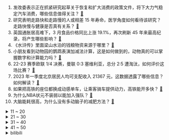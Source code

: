 1. 发改委表示正在抓紧研究起草关于恢复和扩大消费的政策文件，将下大力气稳定汽车消费，哪些信息值得关注？ [:link:](https://www.zhihu.com/question/596473578)
2. 研究表明走路快和走路慢的人或相差 15 年寿命，医学角度如何看待该研究？走路快慢与健康是否真有关系？ [:link:](https://www.zhihu.com/question/596659161)
3. 英国通胀居高难下，3 月食品价格同比上涨 19.1%，再次刷新 45 年来最高纪录，将产生哪些影响？ [:link:](https://www.zhihu.com/question/596669983)
4. 《水浒传》里面梁山水泊的钱粮物资来源于哪里？ [:link:](https://www.zhihu.com/question/596636500)
5. 小朋友看到动物园的鹦鹉表演加减法计算，这是如何做到的，动物真的可以掌握数字和计算能力吗？ [:link:](https://www.zhihu.com/question/594902100)
6. 22-23 赛季欧联 1/4 决赛，曼联 0:3 塞维利亚，总分 2:5 遭淘汰，如何评价这场比赛？ [:link:](https://www.zhihu.com/question/596861526)
7. 2023 年一季度北京居民人均可支配收入 21367 元，这数据透露了哪些信息？如何解读？ [:link:](https://www.zhihu.com/question/596739775)
8. 如果把高铁的座位都换成动感单车，让乘客骑车提供动力，高铁能开多快？ [:link:](https://www.zhihu.com/question/596318014)
9. 为什么NBA状元不装弱以能加入强队？ [:link:](https://www.zhihu.com/question/595677887)
10. 大脑能耗很高，为什么没有多动脑子的减肥方法？ [:link:](https://www.zhihu.com/question/596469703)
<details>
<summary>11 ~ 20</summary>

11. 菲律宾外长称外交战略是「与各国保持友好关系」，美国不能在菲存放「防卫台湾」的武器，释放了哪些信号？ [:link:](https://www.zhihu.com/question/596718488)
12. 宁德时代将于上海车展发布凝聚态电池技术，如何评价该技术？ [:link:](https://www.zhihu.com/question/594956724)
13. 陈凯歌新电影《志愿军：雄兵出击》官宣，你对这部电影有哪些期待？ [:link:](https://www.zhihu.com/question/596477824)
14. 《英雄联盟》官方解说娃娃回应解说抱团「我要为我公司旗下艺人的发展和收入负责」对此你有什么想说？ [:link:](https://www.zhihu.com/question/596490158)
15. 中国象棋比赛中如果没将死对方而对方想不出解法，可以直接判赢吗？ [:link:](https://www.zhihu.com/question/595965587)
16. 宝马回应其「mini 展区被指区别对待中外访客」，称「是误会，管理不善」，如何看待这一回应？ [:link:](https://www.zhihu.com/question/596704817)
17. ​美众议长计划将政府债务上限提高 1.5 万亿美元，马斯克称「违约只是时间问题」，透露了哪些信息？ [:link:](https://www.zhihu.com/question/596694397)
18. 动画电影《灌篮高手》结尾，宫城良田出现在美国的篮球赛场上，和泽北荣治狭路相逢，你怎么看这一情节？ [:link:](https://www.zhihu.com/question/596583490)
19. 教育部发通知，将推开教职工准入查询工作，教职工入职前查性侵违法信息，如何看待该举措？将带来哪些影响？ [:link:](https://www.zhihu.com/question/596674058)
20. 孕期想使用适合孕妇的精华，但不确定哪些成分是安全的，应该怎么选择？ [:link:](https://www.zhihu.com/question/589487418)
</details>
<details>
<summary>21 ~ 30</summary>

21. 哪种面霜可以有效减少细纹？ [:link:](https://www.zhihu.com/question/589635919)
22. 为了不再被情绪追着跑，你做过哪些努力？ [:link:](https://www.zhihu.com/question/596140634)
23. 内向的人，如何快速改变自己？ [:link:](https://www.zhihu.com/question/586979668)
24. 喜欢喝浓郁咖啡，有哪些意式半自动咖啡机推荐？ [:link:](https://www.zhihu.com/question/591071388)
25. 有哪些值得购买的空气净化器呢？ [:link:](https://www.zhihu.com/question/591485168)
26. 《灌篮高手》里，安西教练是更偏爱樱木花道还是流川枫？ [:link:](https://www.zhihu.com/question/444685521)
27. 妮蔻重做后效果发布「被动可变小兵、野怪、眼，大招群体击飞」如何评价本次改动？ [:link:](https://www.zhihu.com/question/596492628)
28. 22-23 赛季欧冠国际米兰 3:3 本菲卡，总分 5:3 进半决赛战 AC 米兰，如何评价这场比赛？ [:link:](https://www.zhihu.com/question/596638846)
29. 新晋宝妈，母婴用品囤货清单上不能少了哪些性价比好物？有哪些购买经验可以分享吗？ [:link:](https://www.zhihu.com/question/596330518)
30. 小明爆料 2023 LPL 夏季赛 RNG 中单选手 ID 为 M 开头，都有哪些选手符合条件？ [:link:](https://www.zhihu.com/question/596536887)
</details>
<details>
<summary>31 ~ 40</summary>

31. 要考驾照了，科目一有什么口诀和技巧吗? [:link:](https://www.zhihu.com/question/596682673)
32. 计划在五一来场「逃离城市的解压之旅」，有哪些地方值得一去？ [:link:](https://www.zhihu.com/question/595016373)
33. 五一出游高峰期将至，作为本地人，你会如何向游客「带玩」你的家乡？ [:link:](https://www.zhihu.com/question/595016412)
34. 自行车通勤的话，除了准备一辆车，还要必备哪些骑行装备？ [:link:](https://www.zhihu.com/question/596178100)
35. 长峰医院灾情警示，医院消防难题如何解决？如何避免火灾发生？医院该如何进行适老化消防安全改造？ [:link:](https://www.zhihu.com/question/596663103)
36. 上海博物馆夜场「预约满额」，如何看待去「博物馆夜场」的这一人群？此改变将带来怎样的启发？ [:link:](https://www.zhihu.com/question/595104193)
37. 日本 2022 财年贸易逆差达 21.73 万亿日元创新高，哪些信息值得关注？ [:link:](https://www.zhihu.com/question/596718894)
38. 为什么很多爱骑自行车的人并不看环法这种比赛，相反很多看比赛的人也不经常骑车，这属于什么现象？ [:link:](https://www.zhihu.com/question/595214193)
39. 什么样的防晒方式能够在户外更好的保护皮肤？ [:link:](https://www.zhihu.com/question/590768451)
40. 硅谷银行暴雷后美联储公布首份褐皮书，指出美国经济增长停滞、信贷渠道缩窄，哪些信息值得关注？ [:link:](https://www.zhihu.com/question/596692586)
</details>
<details>
<summary>41 ~ 50</summary>

41. 听说早上不洗脸是最好的保养皮肤的方法，是真的吗？为什么呢？ [:link:](https://www.zhihu.com/question/591925661)
42. 有什么东西可以修护皮肤屏障，敏感肌怎么修复? [:link:](https://www.zhihu.com/question/523363327)
43. 如何评价漫画《海贼王》第1081话？ [:link:](https://www.zhihu.com/question/596659172)
44. 身边的朋友老是跟你攀比、打击你，时不时的贬低你怎么办？ [:link:](https://www.zhihu.com/question/595460236)
45. 特斯拉一季度营收 233 亿美元，净利跌超两成，毛利率跌破 20%，自由现金流降至两年最低，如何解读？ [:link:](https://www.zhihu.com/question/596667429)
46. 高中一个人在学校吃饭就会感到尴尬吗？ [:link:](https://www.zhihu.com/question/596417469)
47. 「发疯」可以被看作是一种管理情绪的方式吗？如何科学地管理个人情绪？ [:link:](https://www.zhihu.com/question/596140263)
48. 这几年的生态环境，是不是肉眼可见地变好了？ [:link:](https://www.zhihu.com/question/596312091)
49. 五一旅游选择爬山好还是海边好，有哪些目的地推荐？ [:link:](https://www.zhihu.com/question/593501959)
50. 欧冠半决赛对阵出炉：皇马大战曼城，米兰双雄德比，看好谁能进决赛？ [:link:](https://www.zhihu.com/question/596662893)
</details><details>
<summary>bilibili</summary>

1. 自制羊驼烤肠机 [:link:](//www.bilibili.com/video/BV16k4y1e7w3)
2. 「三千娑世御咏歌-演绎版」：《原神》须弥2 OST宣传MV [:link:](//www.bilibili.com/video/BV1Xh4y1H72Q)
3. 【乱飙】告诉老漠，我想吃鹅了 [:link:](//www.bilibili.com/video/BV1uM4y1y7UP)
4. 用十多斤白银，打造了一个完整的苗族头饰 [:link:](//www.bilibili.com/video/BV16c411n75c)
5. 辣椒致死量！千万别在陕西吃辣子，一天3顿我怕你上瘾… [:link:](//www.bilibili.com/video/BV1pc411H7Wk)
6. 【冰冰vlog.008】春天的最后一个节气，以狼狈出海来告别 [:link:](//www.bilibili.com/video/BV1Sh4y1H75z)
7. 友好又搞怪的生活小技巧 [:link:](//www.bilibili.com/video/BV1ov4y177Yj)
8. 【鱼肉肉】一只野生姬小满･֊･ [:link:](//www.bilibili.com/video/BV1Pm4y127vM)
9. 谁能获得三枚苏沃洛夫勋章？【小约翰】 [:link:](//www.bilibili.com/video/BV1Qv4y177CS)
10. 胖东来也是有bug的… 不过今天我还是要带你来看看一家超市是如何一不小心成为行业第一！ [:link:](//www.bilibili.com/video/BV17L411e7pY)
<details>
<summary>11 ~ 20</summary>

11. 和好朋友的对象聊天有多尴尬 [:link:](//www.bilibili.com/video/BV1tL411v7tv)
12. 《崩坏：星穹铁道》星穹研习会01期——「走出家园」 [:link:](//www.bilibili.com/video/BV1as4y127qn)
13. 就你**叫Happy猫啊？ [:link:](//www.bilibili.com/video/BV1uV4y1o7EB)
14. SEVENTEEN 10th Mini Album 'FML' Highlight Medley [:link:](//www.bilibili.com/video/BV1EL411v7rw)
15. 孔 明 走 单 骑 [:link:](//www.bilibili.com/video/BV1do4y1872k)
16. 《只因你太美》BBOX+吉他 [:link:](//www.bilibili.com/video/BV1gs4y1A7Fs)
17. 什么队啊还要娘娘亲自排 [:link:](//www.bilibili.com/video/BV1wk4y1Y7Ce)
18. 花3000元用时3小时吃了21道菜是什么样的体验【凭啥这么贵ep58- La Scène Ronde 之舞 by 山蒙】 [:link:](//www.bilibili.com/video/BV17o4y1j74i)
19. 北京到沈阳800公里9小时45分钟，回家了，这次家人都被蒙在鼓里 [:link:](//www.bilibili.com/video/BV1dh4y1H7uK)
20. 球2前33分钟究竟埋藏了多少细节？《流浪地球2》全片解析02 [:link:](//www.bilibili.com/video/BV1Ls4y1A79e)
</details>
<details>
<summary>21 ~ 30</summary>

21. 花千万买豪车不让进展台！劳斯莱斯车主被销售看不起.... [:link:](//www.bilibili.com/video/BV1ac411H72k)
22. 小伙没钱去淄博吃烧烤，在家自制，没想到竟超好吃 [:link:](//www.bilibili.com/video/BV1yc411n7Au)
23. 垃 圾 分 类 [:link:](//www.bilibili.com/video/BV15m4y127ye)
24. 【崩坏学园2】新生篇完结曲——「起始之终」/ やなぎなぎ [:link:](//www.bilibili.com/video/BV1fT411W7V4)
25. 快来看电影！ [:link:](//www.bilibili.com/video/BV1ao4y1h7Av)
26. 国籍一换，点赞百万！全是科技与狠活 [:link:](//www.bilibili.com/video/BV1bX4y167Zr)
27. 151度的酒真的可以喝吗？喝完全身火辣辣的！ [:link:](//www.bilibili.com/video/BV17V4y1f7Up)
28. 国外极端动保破坏熊猫外交，跟风者明知是谣言仍在传播 [:link:](//www.bilibili.com/video/BV1Us4y1w78w)
29. 后续来了家人们！！ [:link:](//www.bilibili.com/video/BV1Wg4y1M7YB)
30. 退网一年，我治好了精神内耗。 [:link:](//www.bilibili.com/video/BV1x24y1c7aw)
</details>
<details>
<summary>31 ~ 40</summary>

31. 按照观众描述画美少女4.0 [:link:](//www.bilibili.com/video/BV1gm4y127ko)
32. 这也太不合理了吧 [:link:](//www.bilibili.com/video/BV1TV4y1f7S8)
33. 变 形 金 刚 忍 界 大 战 [:link:](//www.bilibili.com/video/BV1zk4y1e7YD)
34. 再见了儿子，爸爸妈妈去香港受苦了呜呜呜 [:link:](//www.bilibili.com/video/BV1AL411v79p)
35. 500块订的酒店一夜之间变成1600了！ [:link:](//www.bilibili.com/video/BV1Rm4y1172r)
36. 大爷：强的不是我，而是我的八十岁！ [:link:](//www.bilibili.com/video/BV1T24y1c7Cw)
37. 【家有神兽】三战第三集预告：歼20双座版与无人僚机登场 [:link:](//www.bilibili.com/video/BV1pg4y1M77o)
38. 破釜沉舟|| 项羽的军事才能是吹出来的还是真的？ [:link:](//www.bilibili.com/video/BV1KX4y1676s)
39. 这一次摇到了撒哈拉！ [:link:](//www.bilibili.com/video/BV1X24y1F7si)
40. 决定了，开一家女士理发店 [:link:](//www.bilibili.com/video/BV1KV4y1f75p)
</details>
<details>
<summary>41 ~ 50</summary>

41. 众所周知，李白前期是无敌的 [:link:](//www.bilibili.com/video/BV1as4y1d7TQ)
42. “可后来，我只曾在梦里见过这支摇” [:link:](//www.bilibili.com/video/BV1Fg4y1M7dc)
43. 怀疑宁财神喝醉以后写出的离奇故事《大笑江湖》！当年这部电影还挺火的... [:link:](//www.bilibili.com/video/BV1XL411e7d1)
44. 挑战！吃地球上最毒的鱼 [:link:](//www.bilibili.com/video/BV1w24y1c7bP)
45. 探秘全世界最贵的汤！一碗流传了2500年的汤到底什么味道？ [:link:](//www.bilibili.com/video/BV12T411p7nf)
46. 胖东来这样开榴莲、开到顾客满意为止 [:link:](//www.bilibili.com/video/BV1HX4y1676m)
47. 探秘纽约最贵餐厅！一顿饭吃了1200美金！！到底吃了点啥？ [:link:](//www.bilibili.com/video/BV1Ms4y1A7eJ)
48. 你要欺负导师？ [:link:](//www.bilibili.com/video/BV1yh4y1H7Ax)
49. 合作游戏？合作个屁！！！ [:link:](//www.bilibili.com/video/BV1no4y1j76m)
50. 【真人特效】小姐姐狂轰光头肌肉佬！ [:link:](//www.bilibili.com/video/BV1na4y1K7pz)
</details>
<details>
<summary>51 ~ 60</summary>

51. 骑行去新疆，德令哈市休整一天，准备穿越六百公里无人区 [:link:](//www.bilibili.com/video/BV1GX4y167kn)
52. “当各省风景都有了BGM” [:link:](//www.bilibili.com/video/BV1pc411n7yp)
53. 她送你新鞋你把她踹兜里，我送你帝骑2.0你把我踹沟里。 [:link:](//www.bilibili.com/video/BV17v4y1n7up)
54. 华晨宇《美好的事可不可以发生在我身上》声生不息·宝岛季 [:link:](//www.bilibili.com/video/BV1ac411H7uc)
55. 国宾馆冰棍儿真来了，1965年老隐爷爷接待民国代总统李宗仁时就上它 [:link:](//www.bilibili.com/video/BV1Ac411H7Vy)
56. 零经费 自拍《三体2：黑暗森林》（自制动画）第01集 [:link:](//www.bilibili.com/video/BV1ss4y127gi)
57. 做游戏别学米哈游！什么都学只会害了你！ [:link:](//www.bilibili.com/video/BV1hX4y1z7rJ)
58. 这就是钢化膜烤鸡吗？一整只抱着啃太过瘾了！ [:link:](//www.bilibili.com/video/BV1fX4y1z7CE)
59. 电影最TOP：改变科幻影史！一口气看完《人猿星球》系列 [:link:](//www.bilibili.com/video/BV1Zm4y117EC)
60. 赴汤蹈火，竭诚为民！ [:link:](//www.bilibili.com/video/BV1uV4y1o7az)
</details>
<details>
<summary>61 ~ 70</summary>

61. 【半佛】疯魔武人，野王邵发明。 [:link:](//www.bilibili.com/video/BV1gL411v7uA)
62. 他 几 乎 用 他 一 个 人 的 力 量 拯 救 了 一 个 国 家 [:link:](//www.bilibili.com/video/BV14X4y167fH)
63. 小呆呆之拒绝道德绑架 [:link:](//www.bilibili.com/video/BV1qh4y1H7WK)
64. 漂泊超哥初探秘，漂泊传企划世界观概念PV首曝！ [:link:](//www.bilibili.com/video/BV1Mc411H7zP)
65. 可以学习一下《大刀进行曲》 [:link:](//www.bilibili.com/video/BV13v4y1E74H)
66. 丢人丢外地去了 [:link:](//www.bilibili.com/video/BV1gT411p7ep)
67. 【阿斗】一部让人拍案叫绝的悬疑片，最后1分钟的反转，颠覆了所有人的猜想！《玩命记忆》 [:link:](//www.bilibili.com/video/BV1wL411v7D9)
68. 回家！ [:link:](//www.bilibili.com/video/BV1tv4y1n7xn)
69. 有谁会拒绝看恐龙跳钢管舞呢？快艾特你有趣的好朋友(⁎⁍̴̛ᴗ⁍̴̛⁎) [:link:](//www.bilibili.com/video/BV1BT411p7in)
70. 超越人眼极限！3000帧超清慢放昆虫起飞的神奇瞬间 [:link:](//www.bilibili.com/video/BV1ua4y1P7aR)
</details>
<details>
<summary>71 ~ 80</summary>

71. 他只是想吃汉堡，他有什么错！【莽村日记】（完整版） [:link:](//www.bilibili.com/video/BV1Zv4y177CE)
72. 来自“地狱”的绝美工艺品！ [:link:](//www.bilibili.com/video/BV1Ek4y1a7uq)
73. 铃芽老师来家访，不会还有人没写完作业吧？ [:link:](//www.bilibili.com/video/BV1Vo4y1h7Co)
74. 网络高中生 VS 现实高中生 [:link:](//www.bilibili.com/video/BV1yP411S7Km)
75. 原来我随手充个游戏皮肤的钱，在爸妈手里可以买这么多东西！ [:link:](//www.bilibili.com/video/BV1vo4y1j7Qg)
76. 吃饭不排队景点不挤人才是我想要的 [:link:](//www.bilibili.com/video/BV1RX4y1z7c1)
77. 模仿一下不同国家剧中人如何吃饭？该说不说，国产剧真的有真实住了吧？ [:link:](//www.bilibili.com/video/BV1wo4y1j7uZ)
78. 断了兄弟的桃花运会如何? [:link:](//www.bilibili.com/video/BV1HX4y167sU)
79. 什么东西不能加，就往里头加什么！ [:link:](//www.bilibili.com/video/BV1JV4y1f7xZ)
80. 朴实无华淄博烧烤 [:link:](//www.bilibili.com/video/BV1Ph4y1s7gH)
</details>
<details>
<summary>81 ~ 90</summary>

81. 6年不发歌，发歌就拿下“格莱美”的女人，欧美乐坛天后不是吹的 [:link:](//www.bilibili.com/video/BV1pV4y1Z77T)
82. 放眼望去，全是瑕疵！吐槽《长空之王》【鉴定军事热门军事43.5】 [:link:](//www.bilibili.com/video/BV1uh411E7uF)
83. 《三十而立》第一次喊 说 唱的结合。适合安静的听。 [:link:](//www.bilibili.com/video/BV1Fs4y1d7V5)
84. 《 B 界 次 元 大 战 》 [:link:](//www.bilibili.com/video/BV1dv4y177Rr)
85. 卡尔：“他们的技能，我都有！”【献给LOL和王者玩家的DOTA2教学】 [:link:](//www.bilibili.com/video/BV1U24y1F7wD)
86. 被导演放弃的故事，疯狂动物城另类版本，很致郁！ [:link:](//www.bilibili.com/video/BV1MV4y1f7qN)
87. 他是懂投影仪的 [:link:](//www.bilibili.com/video/BV1hc411H7LM)
88. 极限烧脑！谁在说谎？八位路人中谁是真的电竞选手？ [:link:](//www.bilibili.com/video/BV1Kh411E7MB)
89. 面对逆境 敢于操作 自信即巅峰这才是李青 [:link:](//www.bilibili.com/video/BV1oL411e77p)
90. 社牛孕妇plus | 当一群孕妇穿上中年男装 [:link:](//www.bilibili.com/video/BV1ms4y1R7Fv)
</details>
<details>
<summary>91 ~ 100</summary>

91. 新疆喀什罗布烤鱼250元/条，老板大方请客，淡嘴哥再也不当大冤种 [:link:](//www.bilibili.com/video/BV1UT411p7w2)
92. B站到底应该如何逆天改命？做了四年UP主的一些感想。 [:link:](//www.bilibili.com/video/BV1XN411w7ro)
93. 这是富豪一辈子只能吃一顿的饭 [:link:](//www.bilibili.com/video/BV1Fa4y1K7GF)
94. 穿越589年的爱情，与迷题！ [:link:](//www.bilibili.com/video/BV1Ks4y1d76c)
95. 数名外籍女子热衷晒中国游成功引起警方注意 [:link:](//www.bilibili.com/video/BV1ho4y1h7gE)
96. 《一拳超人》228话.埼玉无敌身份被曝光，龙卷为妹妹不惜得罪整个英雄协会！ [:link:](//www.bilibili.com/video/BV1DM4y1y7GH)
97. 女教授被荒野焚尸，全网舆论爆炸，三重真相反转震惊全印度！万字解说印度高分电影《宿敌》 [:link:](//www.bilibili.com/video/BV15m4y127hX)
98. 挑战150秒一个引体向上（原声版） [:link:](//www.bilibili.com/video/BV1GM411L7vM)
99. 叶冰裳早该死去，在她八岁那年 | 被嫌弃的叶冰裳的一生 （长月烬明） [:link:](//www.bilibili.com/video/BV1iP411S7Q7)
100. 小猫咪和小鸭子相拥入睡 [:link:](//www.bilibili.com/video/BV1jc411H7hZ)
</details></details>